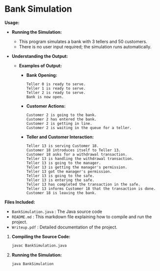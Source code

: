 # Bank Simulation

**Usage:**

- **Running the Simulation:**
  - This program simulates a bank with 3 tellers and 50 customers.
  - There is no user input required; the simulation runs automatically.

- **Understanding the Output:**
  - **Examples of Output:**
  
    - **Bank Opening:**
      ```
      Teller 0 is ready to serve.
      Teller 1 is ready to serve.
      Teller 2 is ready to serve.
      Bank is now open.
      ```
      
    - **Customer Actions:**
      ```
      Customer 2 is going to the bank.
      Customer 2 has entered the bank.
      Customer 2 is getting in line.
      Customer 2 is waiting in the queue for a teller.
      ```
    
    - **Teller and Customer Interaction:**
      ```
      Teller 13 is serving Customer 18.
      Customer 18 introduces itself to Teller 13.
      Customer 18 asks for a withdrawal transaction.
      Teller 13 is handling the withdrawal transaction.
      Teller 13 is going to the manager.
      Teller 13 is getting the manager's permission.
      Teller 13 got the manager's permission.
      Teller 13 is going to the safe.
      Teller 13 is entering the safe.
      Teller 13 has completed the transaction in the safe.
      Teller 13 informs Customer 18 that the transaction is done.
      Customer 18 is leaving the bank.
      ```

**Files Included:**

- `BankSimulation.java` : The Java source code
- `README.md` : This markdown file explaining how to compile and run the project.
- `Writeup.pdf` : Detailed documentation of the project.

1. **Compiling the Source Code:**
   ```bash
   javac BankSimulation.java
2. **Running the Simulation:**
   ```bash
   java BankSimulation
